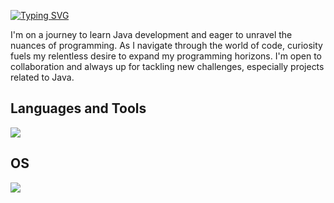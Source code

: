 <a href="https://git.io/typing-svg"><img src="https://readme-typing-svg.demolab.com?font=Fira+Code&size=25&duration=3500&pause=1000&color=F7F7F7&repeat=false&random=false&width=435&lines=Hello+there%2C+I'm+Marcus." alt="Typing SVG" /></a>

I'm on a journey to learn Java development and eager to unravel the nuances of programming. 
As I navigate through the world of code, curiosity fuels my relentless desire to expand my programming horizons. 
I'm open to collaboration and always up for tackling new challenges, especially projects related to Java.

## Languages and Tools

<p align="left"> <a href="https://github.com/marcusju23"><img src="https://skillicons.dev/icons?i=idea,java,py,bash,git,github,githubactions,docker,postman,spring,mongodb,mysql,sqlite,postgres"> </a> </p>

## OS

<p align="left"> <a href="https://github.com/marcusju23"><img src="https://skillicons.dev/icons?i=windows,linux"> </a> </p>
